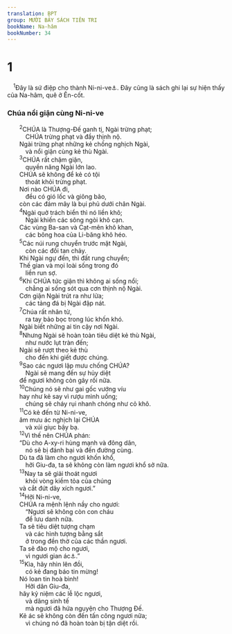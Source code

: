 ```yaml
---
translation: BPT
group: MƯỜI BẢY SÁCH TIÊN TRI
bookName: Na-hâm 
bookNumber: 34
---
```


<div class="title"><h1>1</h1></div>
<span class="verse na_1_1"> <sup>1</sup>Đây là sứ điệp cho thành Ni-ni-ve<a data-toggle="tooltip" data-placement="bottom" title="Thủ đô của A-xy-ri. A-xy-ri tiêu hủy nước Ít-ra-en vào năm 722–721 trước Công nguyên.">⚓</a>. Đây cũng là sách ghi lại sự hiện thấy của Na-hâm, quê ở Ên-cốt.<br/></span>
<div class="title"><h3>Chúa nổi giận cùng Ni-ni-ve</h3></div>
<span class="verse na_1_2">  <sup>2</sup>CHÚA là Thượng-Đế ganh tị, Ngài trừng phạt;<br/>   CHÚA trừng phạt và đầy thịnh nộ.<br/>  Ngài trừng phạt những kẻ chống nghịch Ngài,<br/>   và nổi giận cùng kẻ thù Ngài.<br/></span>
<span class="verse na_1_3">  <sup>3</sup>CHÚA rất chậm giận,<br/>   quyền năng Ngài lớn lao.<br/>  CHÚA sẽ không để kẻ có tội<br/>   thoát khỏi trừng phạt.<br/>  Nơi nào CHÚA đi,<br/>   đều có gió lốc và giông bão,<br/>  còn các đám mây là bụi phủ dưới chân Ngài.<br/></span>
<span class="verse na_1_4">  <sup>4</sup>Ngài quở trách biển thì nó liền khô;<br/>   Ngài khiến các sông ngòi khô cạn.<br/>  Các vùng Ba-san và Cạt-mên khô khan,<br/>   các bông hoa của Li-băng khô héo.<br/></span>
<span class="verse na_1_5">  <sup>5</sup>Các núi rung chuyển trước mặt Ngài,<br/>   còn các đồi tan chảy.<br/>  Khi Ngài ngự đến, thì đất rung chuyển;<br/>  Thế gian và mọi loài sống trong đó<br/>   liền run sợ.<br/></span>
<span class="verse na_1_6">  <sup>6</sup>Khi CHÚA tức giận thì không ai sống nổi;<br/>   chẳng ai sống sót qua cơn thịnh nộ Ngài.<br/>  Cơn giận Ngài trút ra như lửa;<br/>   các tảng đá bị Ngài đập nát.<br/></span>
<span class="verse na_1_7">  <sup>7</sup>Chúa rất nhân từ,<br/>   ra tay bảo bọc trong lúc khốn khó.<br/>  Ngài biết những ai tin cậy nơi Ngài.<br/></span>
<span class="verse na_1_8">  <sup>8</sup>Nhưng Ngài sẽ hoàn toàn tiêu diệt kẻ thù Ngài,<br/>   như nước lụt tràn đến;<br/>  Ngài sẽ rượt theo kẻ thù<br/>   cho đến khi giết được chúng.<br/></span>
<span class="verse na_1_9">  <sup>9</sup>Sao các ngươi lập mưu chống CHÚA?<br/>   Ngài sẽ mang đến sự hủy diệt<br/>  để ngươi không còn gây rối nữa.<br/></span>
<span class="verse na_1_10">  <sup>10</sup>Chúng nó sẽ như gai gốc vướng víu<br/>  hay như kẻ say vì rượu mình uống;<br/>   chúng sẽ cháy rụi nhanh chóng như cỏ khô.<br/></span>
<span class="verse na_1_11">  <sup>11</sup>Có kẻ đến từ Ni-ni-ve,<br/>  âm mưu ác nghịch lại CHÚA<br/>   và xúi giục bậy bạ.<br/></span>
<span class="verse na_1_12">  <sup>12</sup>Vì thế nên CHÚA phán:<br/>  “Dù cho A-xy-ri hùng mạnh và đông dân,<br/>   nó sẽ bị đánh bại và đến đường cùng.<br/>  Dù ta đã làm cho ngươi khốn khổ,<br/>   hỡi Giu-đa, ta sẽ không còn làm ngươi khổ sở nữa.<br/></span>
<span class="verse na_1_13">  <sup>13</sup>Nay ta sẽ giải thoát ngươi<br/>   khỏi vòng kiềm tỏa của chúng<br/>  và cắt đứt dây xích ngươi.”<br/></span>
<span class="verse na_1_14">  <sup>14</sup>Hỡi Ni-ni-ve,<br/>  CHÚA ra mệnh lệnh nầy cho ngươi:<br/>   “Ngươi sẽ không còn con cháu<br/>   để lưu danh nữa.<br/>  Ta sẽ tiêu diệt tượng chạm<br/>   và các hình tượng bằng sắt<br/>   ở trong đền thờ của các thần ngươi.<br/>  Ta sẽ đào mộ cho ngươi,<br/>   vì ngươi gian ác<a data-toggle="tooltip" data-placement="bottom" title="Hay “ngày tận cùng của ngươi sắp đến rồi.”">⚓</a>.”<br/></span>
<span class="verse na_1_15">  <sup>15</sup>Kìa, hãy nhìn lên đồi,<br/>   có kẻ đang báo tin mừng!<br/>  Nó loan tin hoà bình!<br/>   Hỡi dân Giu-đa,<br/>  hãy kỷ niệm các lễ lộc ngươi,<br/>   và dâng sinh tế<br/>   mà ngươi đã hứa nguyện cho Thượng Đế.<br/>  Kẻ ác sẽ không còn đến tấn công ngươi nữa;<br/>   vì chúng nó đã hoàn toàn bị tận diệt rồi.<br/></span>
